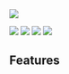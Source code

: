 <img src="../../assets/auroracap/teaser.png" align="center">

[![](https://img.shields.io/badge/web-922133)](https://rese1f.github.io/aurora-web/)
[![](http://img.shields.io/badge/arXiv-922133)](https://arxiv.org/abs/2409.)
[![](https://img.shields.io/badge/%F0%9F%A4%97%20_model-ffc107?color=ffc107&logoColor=white)]()
[![](https://img.shields.io/badge/%F0%9F%A4%97%20_VDC_benchmark-ffc107?color=ffc107&logoColor=white)]()

## Features

<!-- token merge visualization and curve -->